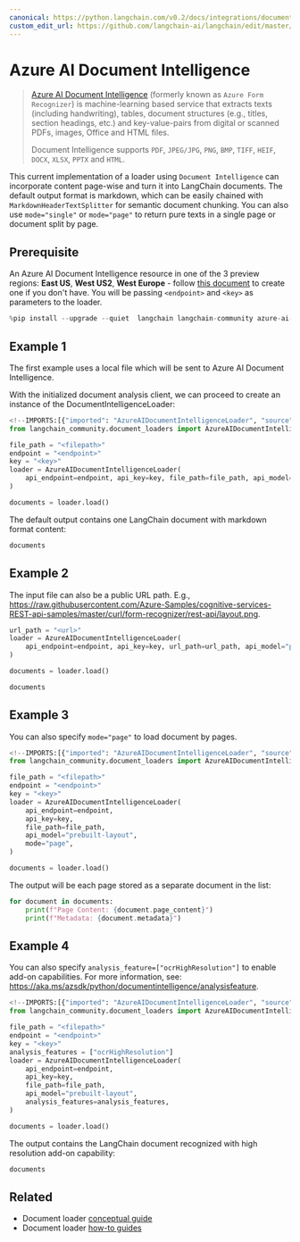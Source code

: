 ```yaml
---
canonical: https://python.langchain.com/v0.2/docs/integrations/document_loaders/azure_document_intelligence/
custom_edit_url: https://github.com/langchain-ai/langchain/edit/master/docs/docs/integrations/document_loaders/azure_document_intelligence.ipynb
---
```


# Azure AI Document Intelligence

>[Azure AI Document Intelligence](https://aka.ms/doc-intelligence) (formerly known as `Azure Form Recognizer`) is machine-learning 
>based service that extracts texts (including handwriting), tables, document structures (e.g., titles, section headings, etc.) and key-value-pairs from
>digital or scanned PDFs, images, Office and HTML files.
>
>Document Intelligence supports `PDF`, `JPEG/JPG`, `PNG`, `BMP`, `TIFF`, `HEIF`, `DOCX`, `XLSX`, `PPTX` and `HTML`.

This current implementation of a loader using `Document Intelligence` can incorporate content page-wise and turn it into LangChain documents. The default output format is markdown, which can be easily chained with `MarkdownHeaderTextSplitter` for semantic document chunking. You can also use `mode="single"` or `mode="page"` to return pure texts in a single page or document split by page.


## Prerequisite

An Azure AI Document Intelligence resource in one of the 3 preview regions: **East US**, **West US2**, **West Europe** - follow [this document](https://learn.microsoft.com/azure/ai-services/document-intelligence/create-document-intelligence-resource?view=doc-intel-4.0.0) to create one if you don't have. You will be passing `<endpoint>` and `<key>` as parameters to the loader.


```python
%pip install --upgrade --quiet  langchain langchain-community azure-ai-documentintelligence
```

## Example 1

The first example uses a local file which will be sent to Azure AI Document Intelligence.

With the initialized document analysis client, we can proceed to create an instance of the DocumentIntelligenceLoader:


```python
<!--IMPORTS:[{"imported": "AzureAIDocumentIntelligenceLoader", "source": "langchain_community.document_loaders", "docs": "https://api.python.langchain.com/en/latest/document_loaders/langchain_community.document_loaders.doc_intelligence.AzureAIDocumentIntelligenceLoader.html", "title": "Azure AI Document Intelligence"}]-->
from langchain_community.document_loaders import AzureAIDocumentIntelligenceLoader

file_path = "<filepath>"
endpoint = "<endpoint>"
key = "<key>"
loader = AzureAIDocumentIntelligenceLoader(
    api_endpoint=endpoint, api_key=key, file_path=file_path, api_model="prebuilt-layout"
)

documents = loader.load()
```

The default output contains one LangChain document with markdown format content: 


```python
documents
```

## Example 2
The input file can also be a public URL path. E.g., https://raw.githubusercontent.com/Azure-Samples/cognitive-services-REST-api-samples/master/curl/form-recognizer/rest-api/layout.png.


```python
url_path = "<url>"
loader = AzureAIDocumentIntelligenceLoader(
    api_endpoint=endpoint, api_key=key, url_path=url_path, api_model="prebuilt-layout"
)

documents = loader.load()
```


```python
documents
```

## Example 3
You can also specify `mode="page"` to load document by pages.


```python
<!--IMPORTS:[{"imported": "AzureAIDocumentIntelligenceLoader", "source": "langchain_community.document_loaders", "docs": "https://api.python.langchain.com/en/latest/document_loaders/langchain_community.document_loaders.doc_intelligence.AzureAIDocumentIntelligenceLoader.html", "title": "Azure AI Document Intelligence"}]-->
from langchain_community.document_loaders import AzureAIDocumentIntelligenceLoader

file_path = "<filepath>"
endpoint = "<endpoint>"
key = "<key>"
loader = AzureAIDocumentIntelligenceLoader(
    api_endpoint=endpoint,
    api_key=key,
    file_path=file_path,
    api_model="prebuilt-layout",
    mode="page",
)

documents = loader.load()
```

The output will be each page stored as a separate document in the list:


```python
for document in documents:
    print(f"Page Content: {document.page_content}")
    print(f"Metadata: {document.metadata}")
```

## Example 4
You can also specify `analysis_feature=["ocrHighResolution"]` to enable add-on capabilities. For more information, see: https://aka.ms/azsdk/python/documentintelligence/analysisfeature.


```python
<!--IMPORTS:[{"imported": "AzureAIDocumentIntelligenceLoader", "source": "langchain_community.document_loaders", "docs": "https://api.python.langchain.com/en/latest/document_loaders/langchain_community.document_loaders.doc_intelligence.AzureAIDocumentIntelligenceLoader.html", "title": "Azure AI Document Intelligence"}]-->
from langchain_community.document_loaders import AzureAIDocumentIntelligenceLoader

file_path = "<filepath>"
endpoint = "<endpoint>"
key = "<key>"
analysis_features = ["ocrHighResolution"]
loader = AzureAIDocumentIntelligenceLoader(
    api_endpoint=endpoint,
    api_key=key,
    file_path=file_path,
    api_model="prebuilt-layout",
    analysis_features=analysis_features,
)

documents = loader.load()
```

The output contains the LangChain document recognized with high resolution add-on capability:


```python
documents
```


## Related

- Document loader [conceptual guide](/docs/concepts/#document-loaders)
- Document loader [how-to guides](/docs/how_to/#document-loaders)